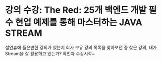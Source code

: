 # 강의 수강: The Red: 25개 백엔드 개발 필수 현업 예제를 통해 마스터하는 JAVA STREAM
설연휴에 들은만한 강의가 있는지 회사 보유 강의 목록을 찾아보던 중 찾은 강의, 내가 Stream을 잘 활용하고 있는가? 확인차 수강시작~